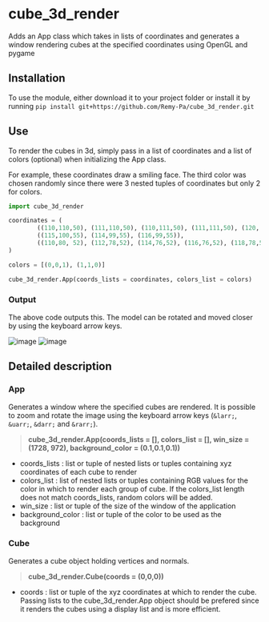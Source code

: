 # cube_3d_render
Adds an App class which takes in lists of coordinates and generates a window rendering cubes at the specified coordinates using OpenGL and pygame

## Installation

To use the module, either download it to your project folder or install it by running `pip install git+https://github.com/Remy-Pa/cube_3d_render.git`

## Use

To render the cubes in 3d, simply pass in a list of coordinates and a list of colors (optional) when initializing the App class.

For example, these coordinates draw a smiling face. The third color was chosen randomly since there were 3 nested tuples of coordinates but only 2 for colors.

```python
import cube_3d_render

coordinates = (
        ((110,110,50), (111,110,50), (110,111,50), (111,111,50), (120, 110, 50), (121, 110, 50), (120, 111, 50), (121, 111, 50)),
        ((115,100,55), (114,99,55), (116,99,55)),
        ((110,80, 52), (112,78,52), (114,76,52), (116,76,52), (118,78,52), (120,80,52)),
)

colors = [(0,0,1), (1,1,0)]

cube_3d_render.App(coords_lists = coordinates, colors_list = colors)
```

### Output

The above code outputs this. The model can be rotated and moved closer by using the keyboard arrow keys.

![image](https://github.com/user-attachments/assets/3bf70770-8a46-4898-a93b-0f23cafe9204)
![image](https://github.com/user-attachments/assets/08b0be77-a613-4a1c-b691-3caa27f5d427)


## Detailed description

### App
Generates a window where the specified cubes are rendered. It is possible to zoom and rotate the image using the keyboard arrow keys (`&larr;`, `&uarr;`, `&darr;` and `&rarr;`).

> **cube_3d_render.App(**coords_lists = [], colors_list = [], win_size = (1728, 972), background_color = (0.1,0.1,0.1)**)**

* coords_lists : list or tuple of nested lists or tuples containing xyz coordinates of each cube to render
* colors_list : list of nested lists or tuples containing RGB values for the color in which to render each group of cube. If the colors_list length does not match coords_lists, random colors will be added.
* win_size : list or tuple of the size of the window of the application
* background_color : list or tuple of the color to be used as the background

### Cube
Generates a cube object holding vertices and normals.
> **cube_3d_render.Cube(**coords = (0,0,0)**)**

* coords : list or tuple of the xyz coordinates at which to render the cube. Passing lists to the cube_3d_render.App object should be prefered since it renders the cubes using a display list and is more efficient.


